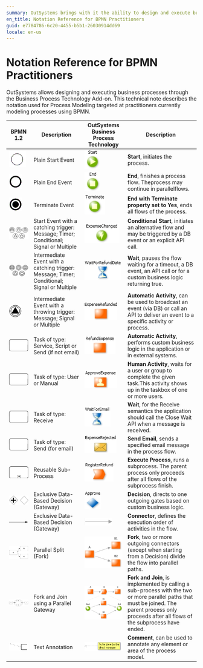 ```yaml
---
summary: OutSystems brings with it the ability to design and execute business processes with the Business Process Technology Add-on. This technical note describes the notation used for Process Modeling targeted at practitioners currently modeling processes using BPMN.
en_title: Notation Reference for BPMN Practitioners
guid: e7784786-6c20-4455-b5b1-26030914dd69
locale: en-us
---
```


# Notation Reference for BPMN Practitioners

OutSystems allows designing and executing business processes through the Business Process Technology Add-on. This technical note describes the notation used for Process Modeling targeted at practitioners currently modeling processes using BPMN.

| **BPMN 1.2** |**Description**|**OutSystems Business Process Technology**|**Description**|
|-------------|-----------|-------------|---------------|
|![image alt text](images/Notation-Reference-for-BPMN-Practitioners_0.png)| Plain Start Event|![image alt text](images/Notation-Reference-for-BPMN-Practitioners_1.jpg) |**Start**, initiates the process.|
|![image alt text](images/Notation-Reference-for-BPMN-Practitioners_2.png)| Plain End Event|![image alt text](images/Notation-Reference-for-BPMN-Practitioners_3.jpg)|  **End**, finishes a process flow. Theprocess may continue in parallelflows.|
|![image alt text](images/Notation-Reference-for-BPMN-Practitioners_4.png)| Terminate Event|![image alt text](images/Notation-Reference-for-BPMN-Practitioners_5.jpg)|  **End with Terminate property set to Yes**, ends all flows of the process.|                                                                           
|![image alt text](images/Notation-Reference-for-BPMN-Practitioners_6.png)| Start Event with a catching trigger: Message; Timer; Conditional; Signal or Multiple|![image alt text](images/Notation-Reference-for-BPMN-Practitioners_7.jpg)| **Conditional Start**, initiates an alternative flow and may be triggered by a DB event or an explicit API call.|
|![image alt text](images/Notation-Reference-for-BPMN-Practitioners_8.png)|  Intermediate Event with a catching trigger: Message; Timer; Conditional; Signal or Multiple | ![image alt text](images/Notation-Reference-for-BPMN-Practitioners_9.jpg)| **Wait**, pauses the flow waiting for a timeout, a DB event, an API call or for a custom business logic returning true.|
|![image alt text](images/Notation-Reference-for-BPMN-Practitioners_10.jpg)| Intermediate Event with a throwing trigger: Message; Signal or Multiple|![image alt text](images/Notation-Reference-for-BPMN-Practitioners_11.jpg)| **Automatic Activity**, can be used to broadcast an event (via DB) or call an API to deliver an event to a specific activity or process.                                                           |
|![image alt text](images/Notation-Reference-for-BPMN-Practitioners_12.png)| Task of type: Service, Script or Send (if not email)|![image alt text](images/Notation-Reference-for-BPMN-Practitioners_13.jpg)| **Automatic Activity**, performs custom business logic in the application or in external systems.|
|![image alt text](images/Notation-Reference-for-BPMN-Practitioners_14.png)| Task of type: User or Manual|![image alt text](images/Notation-Reference-for-BPMN-Practitioners_15.jpg)|  **Human Activity**, waits for a user or group to complete the given task.This activity shows up in the taskbox of one or more users.|
|![image alt text](images/Notation-Reference-for-BPMN-Practitioners_16.png)| Task of type: Receive|![image alt text](images/Notation-Reference-for-BPMN-Practitioners_17.jpg)| **Wait**, for the Receive semantics the application should call the Close Wait API when a message is received.|
|![image alt text](images/Notation-Reference-for-BPMN-Practitioners_18.png)| Task of type: Send (for email)|![image alt text](images/Notation-Reference-for-BPMN-Practitioners_19.jpg)| **Send Email**, sends a specified email message in the process flow.|
|![image alt text](images/Notation-Reference-for-BPMN-Practitioners_20.png)| Reusable Sub-Process|![image alt text](images/Notation-Reference-for-BPMN-Practitioners_21.jpg)| **Execute Process**, runs a subprocess. The parent process only proceeds after all flows of the subprocess finish.|
|![image alt text](images/Notation-Reference-for-BPMN-Practitioners_22.png)| Exclusive Data-Based Decision (Gateway)|![image alt text](images/Notation-Reference-for-BPMN-Practitioners_23.jpg)| **Decision**, directs to one outgoing gates based on custom business logic.|
|![image alt text](images/Notation-Reference-for-BPMN-Practitioners_24.png)|Exclusive Data-Based Decision (Gateway)|![image alt text](images/Notation-Reference-for-BPMN-Practitioners_25.jpg)|  **Connector**, defines the execution order of activities in the flow.|
|![image alt text](images/Notation-Reference-for-BPMN-Practitioners_26.jpg)|Parallel Split (Fork)|![image alt text](images/Notation-Reference-for-BPMN-Practitioners_27.jpg)| **Fork**, two or more outgoing connectors (except when starting from a Decision) divide the flow into parallel paths.|
|![image alt text](images/Notation-Reference-for-BPMN-Practitioners_28.jpg)| Fork and Join using a Parallel Gateway|![image alt text](images/Notation-Reference-for-BPMN-Practitioners_29.png)| **Fork and Join**, is implemented by calling a sub-process with the two or more parallel paths that must be joined. The parent process only proceeds after all flows of the subprocess have ended.|
|![image alt text](images/Notation-Reference-for-BPMN-Practitioners_30.png)| Text Annotation|![image alt text](images/Notation-Reference-for-BPMN-Practitioners_31.png)| **Comment**, can be used to annotate any element or area of the process model.|
